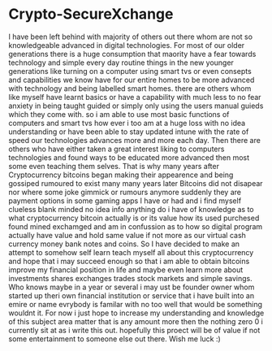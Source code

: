 # Crypto-SecureXchange
I have been left behind with majority of others out there whom are not so knowledgeable advanced in digital technologies. For most of our older generations there is a huge consumption that maority have a fear towards technology and simple every day routine things in the new younger generations like turning on a computer using smart tvs or even consepts and capabilities we know have for our entire homes to be more advanced with technology and being labelled smart homes. there are others whom like myself have learnt basics or have a capability with much less to no fear anxiety in being taught guided or simply only using the users manual guieds which they come with. so i am able to use most basic functions of computers and smart tvs how ever i too am at a huge loss with no idea understanding or have been able to stay updated intune with the rate of speed our technologies advances more and more each day. Then there are others who have either taken a great interest liking to computers technologies and found ways to be educated more advanced then most some even teaching them selves. 
That is why many years after Cryptocurrency bitcoins began making their appearence and being gossiped rumoured to exist many many years later Bitcoins did not disapear nor where some joke gimmick or rumours anymore suddenly they are payment options in some gaming apps I have or had and i find myself clueless blank minded no idea info anything do i have of knowledge as to what cryptocurrency bitcoin actually is or its value how its used purchesed found mined exchamged and am in confussion as to how so digital program actually have value and hold same value if not more as our virtual cash currency money bank notes and coins. 
So I have decided to make an attempt to somehow self learn teach myself all about this cryptocurrency and hope that i may succeed enough so that i am able to obtain bitcoins improve my financial position in life and maybe even learn more about investments shares exchanges trades stock markets and simple savings.
Who knows maybe in a year or several i may ust be founder owner whom started up theri own financial institution or service that i have built into an emire or name evrybody is familar with no too well that would be something wouldnt it. For now i just hope to increase my understanding and knowledge of this subject area matter that is any amount more then the nothing zero 0 i currently sit at as i write this out. hopefully this proect will be of value if not some entertainment to someone else out there. 
Wish me luck :)
